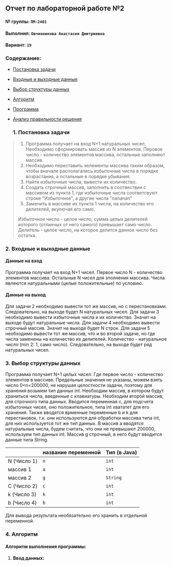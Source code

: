 ## Отчет по лабораторной работе №2

#### № группы: `ПМ-2401`

#### Выполнил: `Овчинникова Анастасия Дмитриевна`

#### Вариант: `19`

### Cодержание:

- [Постановка задачи](#1-постановка-задачи)
- [Входные и выходные данные](#2-входные-и-выходные-данные)
- [Выбор структуры данных](#3-выбор-структуры-данных)
- [Алгоритм](#4-алгоритм)
- [Программа](#5-программа)
- [Анализ правильности решения](#6-анализ-правильности-решения)

  ### 1. Постановка задачи
  
> 1) Программа получает на вход N+1 натуральных чисел. Необходимо сформировать массив из N элементов. Перовое число - количество элементов массива, остальные заполняют массив.
> 2) Необходимо переставить эелементы массива таким образом, чтобы вначале располагались избыточные числа в порядке возрастания, а остальные в порядке убывания.
> 3) Найти избыточные числа, вывести их количество.
> 4) Создать строчный массив, заполнить в соотвествии с массивом из пункта 1, где избыточные числа соответсвуют строке "Избыточное", а другие числа "nananan"
> 5) Заменить в массиве их пункта 1 числа, на количество его делителей, вкулючая его само.
>
> Избыточное число - целое число, сумма целых делителей которого (отлинчых от него самого) превышает само число.
> Делитель - целое число, на которое делится данное число без остатка.

### 2. Входные и выходные данные
#### Данные на вход
Программа получает на вход N+1 чисел. Первое число N - количество элементов массива. Остальные N чисел для зполнения массива. Числа являются натуральными (целые положительные) по условию.
#### Данные на выход
Для задачи 2 необходимо вывести тот же массив, но с перестановками. Следовательно, на выходе будет N натуральных чисел.
Для задачи 3 необходимо вывести избыточные числа и их количество. Значит на выходе будут натуральные числа.
Для задачи 4 необходимо вывести строчный массив. Значит на выходе будет N строк.
Для задачи 5 необходимо вывести тот же массив, что и во второй задаче, но где числа заменены на количество их делителей. Количество - натуральное число (min 2: 1, само число). 
Следовательно, на выходе будет ряд натуральных чисел.
### 3. Выбор структуры данных

Программа получает N+1 целых чисел. Где первое число - количество элементов в массиве. Предельные значения не указаны, можем взять число 0<n<200000, не нарушая целостности задачи, поэтому для хранения возьмем тип данных int. Необходим массив, в котором будут храниться числа, введенные с клавиатуры. Необходим второй массив, для строчного типа данных. Вводится переменная c, для подсчета избыточных чисел, оно положительное, типа int хвататет для его хранения. Также вводятся врменные переменные b и k для перестановок, т.к. они используются для обработки массива типа int, для них используется тот же тип данных.
В массив a вводятся натуральные числа, будем считать, что они не превышают 200000, используем тип данных int. Массив g строчный, в него будут вводится данные типа String.

|             | название переменной | Тип (в Java) | 
|-------------|---------------------|--------------|
| N (Число 1) | `n`                 | `int`        |
| массив 1    | `a`                 | `int`        |
| массив 2    | `g`                 | `String`     | (класс)
| C (Число 2) | `c`                 | `int`        |
| k (Число 3) | `k`                 | `int`        |
| b (Число 4) | `b`                 | `int`        |

Для вывода результата необязательно его хранить в отдельной переменной.


### 4. Алгоритм

#### Алгоритм выполнения программы:

1. **Ввод данных:**  
